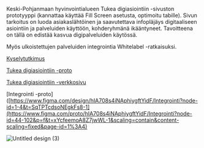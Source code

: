 Keski-Pohjanmaan hyvinvointialueen Tukea digiasiointiin -sivuston prototyyppi (kannattaa käyttää Fill Screen asetusta, optimoitu tabille). Sivun tarkoitus on luoda asiakaslähtöinen ja saavutettava infopläjäys digitaaliseen asiointiin ja palveluiden käyttöön, kohderyhmänä ikääntyneet. Tavoitteena on tällä on edistää kasvua digipalveluiden käytössä.

Myös ulkoistettujen palveluiden integrointia Whitelabel -ratkaisuksi.

[Kyselytutkimus](https://forms.gle/w7zsg5mbGomfjQz9A)

[Tukea digiasiointiin -proto](https://www.figma.com/design/ouxr4ZJgPXTLJzoYnh4da6/Digituki?node-id=0-1&t=K5KRqP3uvxHMO401-1)

[Tukea digiasiointiin -verkkosivu](http://www.haagahelia.www66.zoner-asiakas.fi/matti.yli-hukka/)

[Integrointi -proto]([https://www.figma.com/design/hIA708s4iNAphiygftYidF/Integrointi?node-id=1-4&t=SqTPTcdsoNEgkFs8-1](https://www.figma.com/proto/hIA708s4iNAphiygftYidF/Integrointi?node-id=44-102&p=f&t=xYcfeemoA8Z7jwWL-1&scaling=contain&content-scaling=fixed&page-id=1%3A4)

![Untitled design (3)](https://github.com/user-attachments/assets/a9aced46-303d-44be-9c2f-c180c58654f0)
